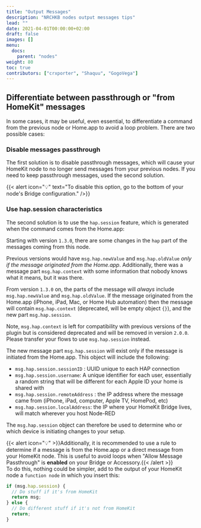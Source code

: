 ```yaml
---
title: "Output Messages"
description: "NRCHKB nodes output messages tips"
lead: ""
date: 2021-04-01T00:00:00+02:00
draft: false
images: []
menu:
  docs:
    parent: "nodes"
weight: 80
toc: true
contributors: ["crxporter", "Shaquu", "GogoVega"]
---
```


## Differentiate between passthrough or "from HomeKit" messages

In some cases, it may be useful, even essential, to differentiate a command from the previous node or Home.app to avoid a loop problem. There are two possible cases:

### Disable messages passthrough

The first solution is to disable passthrough messages, which will cause your HomeKit node to no longer send messages from your previous nodes.
If you need to keep passthrough messages, used the second solution.

{{< alert icon="💡" text="To disable this option, go to the bottom of your node's Bridge configuration." />}}

### Use hap.session characteristics

The second solution is to use the `hap.session` feature, which is generated when the command comes from the Home.app:

Starting with version `1.3.0`, there are some changes in the `hap` part of the messages coming from this node.

Previous versions would have `msg.hap.newValue` and `msg.hap.oldValue` _only if the message originated from the Home.app_. Additionally, there was a message part `msg.hap.context` with some information that nobody knows what it means, but it was there.

From version `1.3.0` on, the parts of the message will _always_ include `msg.hap.newValue` and `msg.hap.oldValue`. If the message originated from the Home.app (iPhone, iPad, Mac, or Home Hub automation) then the message will contain `msg.hap.context` (deprecated, will be empty object `{}`), and the new part `msg.hap.session`.

Note, `msg.hap.context` is left for compatibility with previous versions of the plugin but is considered deprecated and will be removed in version `2.0.0`. Please transfer your flows to use `msg.hap.session` instead.

The new message part `msg.hap.session` will exist only if the message is initiated from the Home.app. This object will include the following:

- `msg.hap.session.sessionID` : UUID unique to each HAP connection
- `msg.hap.session.username`: A unique identifier for each user, essentially a random string that will be different for each Apple ID your home is shared with
- `msg.hap.session.remoteAddress` : the IP address where the message came from (iPhone, iPad, computer, Apple TV, HomePod, etc)
- `msg.hap.session.localAddress`: the IP where your HomeKit Bridge lives, will match wherever you host Node-RED

The `msg.hap.session` object can therefore be used to determine who or which device is initiating changes to your setup.

{{< alert icon="💡" >}}Additionally, it is recommended to use a rule to determine if a message is from the Home.app or a direct message from your HomeKit node. This is useful to avoid loops when "Allow Message Passthrough" is **enabled** on your Bridge or Accessory.{{< /alert >}}
\
To do this, nothing could be simpler, add to the output of your HomeKit node a `function node` in which you insert this:

```js
if (msg.hap.session) {
  // Do stuff if it's from HomeKit
  return msg;
} else {
  // Do different stuff if it's not from HomeKit
  return;
}
```
